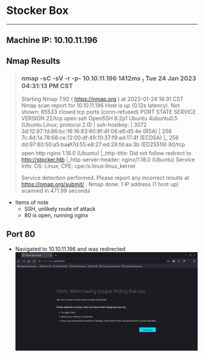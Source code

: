 # Stocker Box

---   
**Machine IP:** 10.10.11.196   
---   

## Nmap Results
> ### nmap -sC -sV -r -p- 10.10.11.196                                                     1412ms  Tue 24 Jan 2023 04:31:13 PM CST
> Starting Nmap 7.92 ( https://nmap.org ) at 2023-01-24 16:31 CST
> Nmap scan report for 10.10.11.196
> Host is up (0.12s latency).
> Not shown: 65533 closed tcp ports (conn-refused)
> PORT   STATE SERVICE VERSION
> 22/tcp open  ssh     OpenSSH 8.2p1 Ubuntu 4ubuntu0.5 (Ubuntu Linux; protocol 2.0)
> | ssh-hostkey: 
> |   3072 3d:12:97:1d:86:bc:16:16:83:60:8f:4f:06:e6:d5:4e (RSA)
> |   256 7c:4d:1a:78:68:ce:12:00:df:49:10:37:f9:ad:17:4f (ECDSA)
> |_  256 dd:97:80:50:a5:ba:cd:7d:55:e8:27:ed:28:fd:aa:3b (ED25519)
> 80/tcp open  http    nginx 1.18.0 (Ubuntu)
> |_http-title: Did not follow redirect to http://stocker.htb
> |_http-server-header: nginx/1.18.0 (Ubuntu)
> Service Info: OS: Linux; CPE: cpe:/o:linux:linux_kernel
> 
> Service detection performed. Please report any incorrect results at https://nmap.org/submit/ .
> Nmap done: 1 IP address (1 host up) scanned in 471.99 seconds

  - Items of note
    - SSH, unlikely route of attack
    - 80 is open, running nginx

## Port 80

- Navigated to 10.10.11.196 and was redirected   
![](redirect.png)

